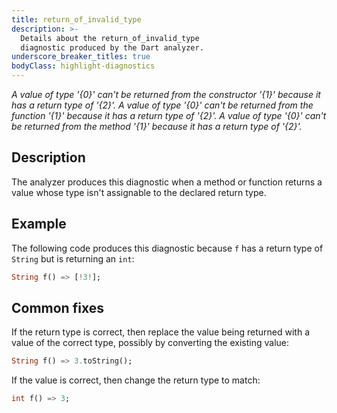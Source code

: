 ```yaml
---
title: return_of_invalid_type
description: >-
  Details about the return_of_invalid_type
  diagnostic produced by the Dart analyzer.
underscore_breaker_titles: true
bodyClass: highlight-diagnostics
---
```


_A value of type '{0}' can't be returned from the constructor '{1}' because it has a return type of '{2}'._
_A value of type '{0}' can't be returned from the function '{1}' because it has a return type of '{2}'._
_A value of type '{0}' can't be returned from the method '{1}' because it has a return type of '{2}'._

## Description

The analyzer produces this diagnostic when a method or function returns a
value whose type isn't assignable to the declared return type.

## Example

The following code produces this diagnostic because `f` has a return type
of `String` but is returning an `int`:

```dart
String f() => [!3!];
```

## Common fixes

If the return type is correct, then replace the value being returned with a
value of the correct type, possibly by converting the existing value:

```dart
String f() => 3.toString();
```

If the value is correct, then change the return type to match:

```dart
int f() => 3;
```
